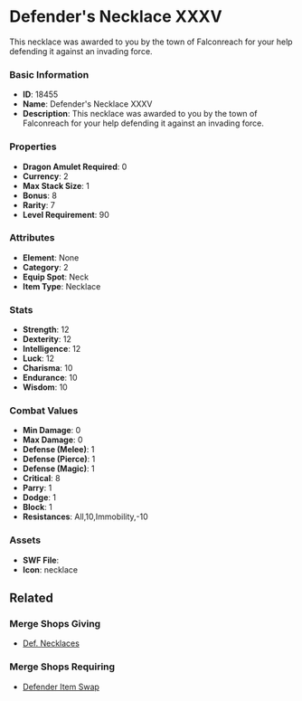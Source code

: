# Defender's Necklace XXXV

This necklace was awarded to you by the town of Falconreach for your help defending it against an invading force. 

### Basic Information

- **ID**: 18455
- **Name**: Defender&#039;s Necklace XXXV
- **Description**: This necklace was awarded to you by the town of Falconreach for your help defending it against an invading force. 

### Properties

- **Dragon Amulet Required**: 0
- **Currency**: 2
- **Max Stack Size**: 1
- **Bonus**: 8
- **Rarity**: 7
- **Level Requirement**: 90

### Attributes

- **Element**: None
- **Category**: 2
- **Equip Spot**: Neck
- **Item Type**: Necklace

### Stats

- **Strength**: 12
- **Dexterity**: 12
- **Intelligence**: 12
- **Luck**: 12
- **Charisma**: 10
- **Endurance**: 10
- **Wisdom**: 10

### Combat Values

- **Min Damage**: 0
- **Max Damage**: 0
- **Defense (Melee)**: 1
- **Defense (Pierce)**: 1
- **Defense (Magic)**: 1
- **Critical**: 8
- **Parry**: 1
- **Dodge**: 1
- **Block**: 1
- **Resistances**: All,10,Immobility,-10

### Assets

- **SWF File**: 
- **Icon**: necklace

## Related

### Merge Shops Giving

- [Def. Necklaces](../merge-shops/5-def-necklaces.md)

### Merge Shops Requiring

- [Defender Item Swap](../merge-shops/385-defender-item-swap.md)

